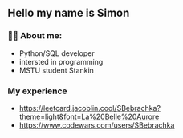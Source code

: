 ## Hello my name is Simon
### 👨‍💻 About me:
- Python/SQL developer
- intersted in programming
- MSTU student Stankin
### My experience 
- https://leetcard.jacoblin.cool/SBebrachka?theme=light&font=La%20Belle%20Aurore
- https://www.codewars.com/users/SBebrachka
